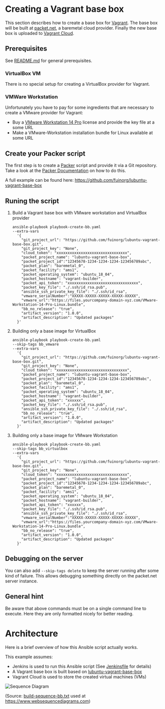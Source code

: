 # Creating a Vagrant base box
This section describes how to create a base box for [Vagrant](https://www.vagrantup.com/). The base box will be built at [packet.net](https://www.packet.net/), a baremetal cloud provider. Finally the new base box is uploaded to [Vagrant Cloud](https://app.vagrantup.com/).

## Prerequisites
See [README.md](README.md) for general prerequisites.

### VirtualBox VM
There is no special setup for creating a VirtualBox provider for Vagrant.

### VMWare Workstation
Unfortunately you have to pay for some ingredients that are necessary to create a VMware provider for Vagrant:
* Buy a [VMware Workstation 14 Pro](https://store.vmware.com/store?Action=DisplayProductDetailsPage&Locale=en_US&SiteID=vmware&ThemeID=2485600&productID=5124968900) license and provide the key file at a some URL
* Make a VMware-Workstation installation bundle for Linux available at some URL 

## Create your Packer script 
The first step is to create a [Packer](https://www.packer.io/) script and provide it via a Git repository. Take a look at the [Packer Documentation](https://www.packer.io/docs/index.html) on how to do this.

A full example can be found here: https://github.com/fuinorg/lubuntu-vagrant-base-box

## Runing the script
1. Build a Vagrant base box with VMware workstation and VirtualBox provider
   ```
   ansible-playbook playbook-create-bb.yaml 
   --extra-vars 
     '{ 
       "git_project_url": "https://github.com/fuinorg/lubuntu-vagrant-base-box.git", 
       "git_project_key": "None", 
       "cloud_token": "xxxxxxxxxxxxxxxxxxxxxxxxxxxxxxxx", 
       "packet_project_name": "lubuntu-vagrant-base-box", 
       "packet_project_id":"12345678-1234-1234-1234-123456789abc",
       "packet_plan": "baremetal_0", 
       "packet_facility": "ams1", 
       "packet_operating_system": "ubuntu_18_04", 
       "packet_hostname": "vagrant-builder", 
       "packet_api_token": "xxxxxxxxxxxxxxxxxxxxxxxxxxxxxxxx",
       "packet_key_file": "./.ssh/id_rsa.pub",
       "ansible_ssh_private_key_file": "./.ssh/id_rsa",
       "vmware_serialNumber":"XXXXX-XXXXX-XXXXX-XXXXX-XXXXX",
       "vmware_url":"https://files.yourcompany-domain-xyz.com/VMware-Workstation-14-Pro-Linux.bundle",
       "bb_no_release": "true",
       "artifact_version": "1.0.0",
       "artifact_description": "Updated packages"
     }'
   ```
2. Building only a base image for VirtualBox
   ```
   ansible-playbook playbook-create-bb.yaml
   --skip-tags bb_vmware 
   --extra-vars 
     '{ 
       "git_project_url": "https://github.com/fuinorg/lubuntu-vagrant-base-box.git", 
       "git_project_key": "None", 
       "cloud_token": "xxxxxxxxxxxxxxxxxxxxxxxxxxxxxxxx", 
       "packet_project_name": "lubuntu-vagrant-base-box", 
       "packet_project_id":"12345678-1234-1234-1234-123456789abc",
       "packet_plan": "baremetal_0", 
       "packet_facility": "ams1", 
       "packet_operating_system": "ubuntu_18_04", 
       "packet_hostname": "vagrant-builder", 
       "packet_api_token": "xxxxxx",
       "packet_key_file": "./.ssh/id_rsa.pub",
       "ansible_ssh_private_key_file": "./.ssh/id_rsa",
       "bb_no_release": "true",
       "artifact_version": "1.0.0",
       "artifact_description": "Updated packages"
     }'
   ```
3. Building only a base image for VMware Workstation
   ```
   ansible-playbook playbook-create-bb.yaml
   --skip-tags bb_virtualbox 
   --extra-vars 
     '{ 
       "git_project_url": "https://github.com/fuinorg/lubuntu-vagrant-base-box.git", 
       "git_project_key": "None", 
       "cloud_token": "xxxxxxxxxxxxxxxxxxxxxxxxxxxxxxxx", 
       "packet_project_name": "lubuntu-vagrant-base-box", 
       "packet_project_id":"12345678-1234-1234-1234-123456789abc",
       "packet_plan": "baremetal_0", 
       "packet_facility": "ams1", 
       "packet_operating_system": "ubuntu_18_04", 
       "packet_hostname": "vagrant-builder", 
       "packet_api_token": "xxxxxx",
       "packet_key_file": "./.ssh/id_rsa.pub",
       "ansible_ssh_private_key_file": "./.ssh/id_rsa",
       "vmware_serialNumber":"XXXXX-XXXXX-XXXXX-XXXXX-XXXXX",
       "vmware_url":"https://files.yourcompany-domain-xyz.com/VMware-Workstation-14-Pro-Linux.bundle",
       "bb_no_release": "true",
       "artifact_version": "1.0.0",
       "artifact_description": "Updated packages"
     }'
   ```

## Debugging on the server
You can also add `--skip-tags delete` to keep the server running after some kind of failure. This allows debugging something directly on the packet.net server instance.

## General hint
Be aware that above commands must be on a single command line to execute. Here they are only formatted nicely for better reading.

# Architecture
Here is a brief overview of how this Ansible script actually works.

This example assumes: 
* Jenkins is used to run this Ansible script (See [Jenkinsfile](https://github.com/fuinorg/lubuntu-vagrant-base-box/blob/master/Jenkinsfile) for details)
* A Vagrant base box is built based on [lubuntu-vagrant-base-box](https://github.com/fuinorg/lubuntu-vagrant-base-box)
* Vagrant Cloud is used to store the created virtual machines (VMs)

![Sequence Diagram](build-sequence-bb.png)

(Source: [build-sequence-bb.txt](build-sequence-bb.txt) used at https://www.websequencediagrams.com)
